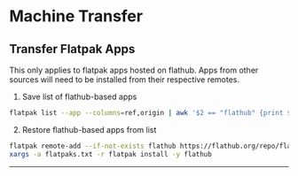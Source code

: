 # Machine Transfer


## Transfer Flatpak Apps

This only applies to flatpak apps hosted on flathub.
Apps from other sources will need to be installed from their respective remotes.

1. Save list of flathub-based apps

```bash
flatpak list --app --columns=ref,origin | awk '$2 == "flathub" {print $1}' > flatpaks.txt
```

2. Restore flathub-based apps from list

```bash
flatpak remote-add --if-not-exists flathub https://flathub.org/repo/flathub.flatpakrepo
xargs -a flatpaks.txt -r flatpak install -y flathub
```

---

